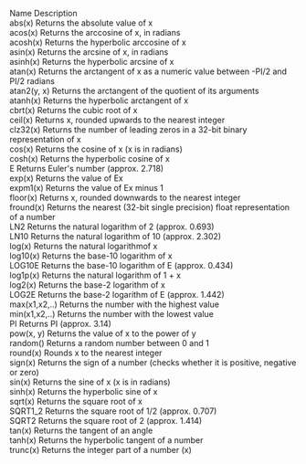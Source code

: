 Name              Description          
abs(x)            Returns the absolute value of x          
acos(x)           Returns the arccosine of x, in radians          
acosh(x)          Returns the hyperbolic arccosine of x              
asin(x)           Returns the arcsine of x, in radians          
asinh(x)          Returns the hyperbolic arcsine of x              
atan(x)           Returns the arctangent of x as a numeric value between -PI/2 and PI/2 radians          
atan2(y, x)       Returns the arctangent of the quotient of its arguments              
atanh(x)          Returns the hyperbolic arctangent of x              
cbrt(x)           Returns the cubic root of x          
ceil(x)           Returns x, rounded upwards to the nearest integer          
clz32(x)          Returns the number of leading zeros in a 32-bit binary representation of x              
cos(x)            Returns the cosine of x (x is in radians)          
cosh(x)           Returns the hyperbolic cosine of x          
E                 Returns Euler's number (approx. 2.718)      
exp(x)            Returns the value of Ex          
expm1(x)          Returns the value of Ex minus 1              
floor(x)          Returns x, rounded downwards to the nearest integer              
fround(x)         Returns the nearest (32-bit single precision) float representation of a number              
LN2               Returns the natural logarithm of 2 (approx. 0.693)      
LN10              Returns the natural logarithm of 10 (approx. 2.302)          
log(x)            Returns the natural logarithmof x          
log10(x)          Returns the base-10 logarithm of x              
LOG10E            Returns the base-10 logarithm of E (approx. 0.434)          
log1p(x)          Returns the natural logarithm of 1 + x              
log2(x)           Returns the base-2 logarithm of x          
LOG2E             Returns the base-2 logarithm of E (approx. 1.442)          
max(x1,x2,..)     Returns the number with the highest value                  
min(x1,x2,..)     Returns the number with the lowest value                  
PI                Returns PI (approx. 3.14)      
pow(x, y)         Returns the value of x to the power of y              
random()          Returns a random number between 0 and 1              
round(x)          Rounds x to the nearest integer              
sign(x)           Returns the sign of a number (checks whether it is positive, negative or zero)          
sin(x)            Returns the sine of x (x is in radians)          
sinh(x)           Returns the hyperbolic sine of x          
sqrt(x)           Returns the square root of x          
SQRT1_2           Returns the square root of 1/2 (approx. 0.707)          
SQRT2             Returns the square root of 2 (approx. 1.414)          
tan(x)            Returns the tangent of an angle          
tanh(x)           Returns the hyperbolic tangent of a number          
trunc(x)          Returns the integer part of a number (x)              